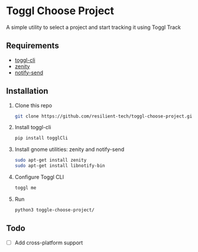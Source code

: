 # Toggl Choose Project
A simple utility to select a project and start tracking it using Toggl Track

## Requirements
 * [toggl-cli](https://github.com/AuHau/toggl-cli)
 * [zenity](https://help.gnome.org/users/zenity/3.32/)
 * [notify-send](http://manpages.ubuntu.com/manpages/xenial/en/man1/notify-send.1.html)

## Installation

1. Clone this repo
   ```bash
   git clone https://github.com/resilient-tech/toggl-choose-project.git
   ```


1. Install toggl-cli
    ```bash
    pip install togglCli
    ```
1. Install gnome utilities: zenity and notify-send
    ```bash 
    sudo apt-get install zenity
    sudo apt-get install libnotify-bin
    ```
1. Configure Toggl CLI
    ```bash
    toggl me
    ```
2. Run
    ```bash
    python3 toggle-choose-project/
    ```
## Todo
* [ ] Add cross-platform support
